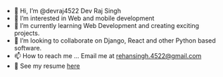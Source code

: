 - 👋 Hi, I’m @devraj4522 Dev Raj Singh
- 👀 I’m interested in Web and mobile development
- 🌱 I’m currently learning Web Development and creating exciting projects.
- 💞️ I’m looking to collaborate on Django, React and other Python based software.
- 📫 How to reach me ... Email me at rehansingh.4522@gmail.com
- :bookmark_tabs: See my resume <a href="/Dev Raj Singh - Resume - July 2023.pdf" class="image fit">here</a>
<!---
<p align="center"> <img src="https://github-readme-stats.vercel.app/api?username=devraj4522&show_icons=true&theme=gotham" alt="devraj4522" />


devraj4522/devraj4522 is a ✨ special ✨ repository because its `README.md` (this file) appears on your GitHub profile.
You can click the Preview link to take a look at your changes.
--->
